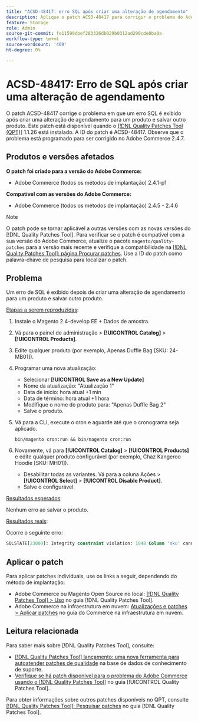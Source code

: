 ```yaml
---
title: "ACSD-48417: erro SQL após criar uma alteração de agendamento"
description: Aplique o patch ACSD-48417 para corrigir o problema do Adobe Commerce em que um erro SQL é exibido após criar uma alteração de agendamento para um produto e salvar outro produto.
feature: Storage
role: Admin
source-git-commit: fe11599dbef283326db029b0312ad290cde0ba0a
workflow-type: tm+mt
source-wordcount: '409'
ht-degree: 0%

---
```


# ACSD-48417: Erro de SQL após criar uma alteração de agendamento

O patch ACSD-48417 corrige o problema em que um erro SQL é exibido após criar uma alteração de agendamento para um produto e salvar outro produto. Este patch está disponível quando o [[!DNL Quality Patches Tool (QPT)]](https://experienceleague.adobe.com/en/docs/commerce-knowledge-base/kb/announcements/commerce-announcements/magento-quality-patches-released-new-tool-to-self-serve-quality-patches) 1.1.26 está instalado. A ID do patch é ACSD-48417. Observe que o problema está programado para ser corrigido no Adobe Commerce 2.4.7.

## Produtos e versões afetados

**O patch foi criado para a versão do Adobe Commerce:**

* Adobe Commerce (todos os métodos de implantação) 2.4.1-p1

**Compatível com as versões do Adobe Commerce:**

* Adobe Commerce (todos os métodos de implantação) 2.4.5 - 2.4.6

>[!NOTE]
>
>O patch pode se tornar aplicável a outras versões com as novas versões do [!DNL Quality Patches Tool]. Para verificar se o patch é compatível com a sua versão do Adobe Commerce, atualize o pacote `magento/quality-patches` para a versão mais recente e verifique a compatibilidade na [[!DNL Quality Patches Tool]: página Procurar patches](https://experienceleague.adobe.com/tools/commerce-quality-patches/index.html). Use a ID do patch como palavra-chave de pesquisa para localizar o patch.

## Problema

Um erro de SQL é exibido depois de criar uma alteração de agendamento para um produto e salvar outro produto.

<u>Etapas a serem reproduzidas</u>:

1. Instale o Magento 2.4-develop EE + Dados de amostra.
1. Vá para o painel de administração > **[!UICONTROL Catalog]** > **[!UICONTROL Products]**.
1. Edite qualquer produto (por exemplo, Apenas Duffle Bag [SKU: 24-MB01]).
1. Programar uma nova atualização:
   * Selecionar **[!UICONTROL Save as a New Update]**
   * Nome da atualização: &quot;Atualização 1&quot;
   * Data de início: hora atual +1 min
   * Data de término: hora atual +1 hora
   * Modifique o nome do produto para: &quot;Apenas Duffle Bag 2&quot;
   * Salve o produto.
1. Vá para a CLI, execute o cron e aguarde até que o cronograma seja aplicado.

   ```
   bin/magento cron:run && bin/magento cron:run
   ```

1. Novamente, vá para **[!UICONTROL Catalog]** > **[!UICONTROL Products]** e edite qualquer produto configurável (por exemplo, Chaz Kangeroo Hoodie [SKU: MH01]).

   * Desabilitar todas as variantes. Vá para a coluna Ações > **[!UICONTROL Select]** > **[!UICONTROL Disable Product]**.
   * Salve o configurável.

<u>Resultados esperados</u>:

Nenhum erro ao salvar o produto.

<u>Resultados reais</u>:

Ocorre o seguinte erro:

```SQL
SQLSTATE[23000]: Integrity constraint violation: 1048 Column 'sku' cannot be null, query was: INSERT INTO `catalog_product_entity` (`entity_id`, `sku`, `row_id`, `created_in`, `updated_in`) VALUES (?, ?, ?, ?, ?)
```

## Aplicar o patch

Para aplicar patches individuais, use os links a seguir, dependendo do método de implantação:

* Adobe Commerce ou Magento Open Source no local: [[!DNL Quality Patches Tool] > Uso](/help/tools/quality-patches-tool/usage.md) no guia [!DNL Quality Patches Tool].
* Adobe Commerce na infraestrutura em nuvem: [Atualizações e patches > Aplicar patches](https://experienceleague.adobe.com/docs/commerce-cloud-service/user-guide/develop/upgrade/apply-patches.html) no guia do Commerce na infraestrutura em nuvem.

## Leitura relacionada

Para saber mais sobre [!DNL Quality Patches Tool], consulte:

* [[!DNL Quality Patches Tool] lançamento: uma nova ferramenta para autoatender patches de qualidade](https://experienceleague.adobe.com/en/docs/commerce-knowledge-base/kb/announcements/commerce-announcements/magento-quality-patches-released-new-tool-to-self-serve-quality-patches) na base de dados de conhecimento de suporte.
* [Verifique se há patch disponível para o problema do Adobe Commerce usando o  [!DNL Quality Patches Tool]](/help/tools/quality-patches-tool/patches-available-in-qpt/check-patch-for-magento-issue-with-magento-quality-patches.md) no guia [!UICONTROL Quality Patches Tool].


Para obter informações sobre outros patches disponíveis no QPT, consulte [[!DNL Quality Patches Tool]: Pesquisar patches](https://experienceleague.adobe.com/tools/commerce-quality-patches/index.html) no guia [!DNL Quality Patches Tool].
